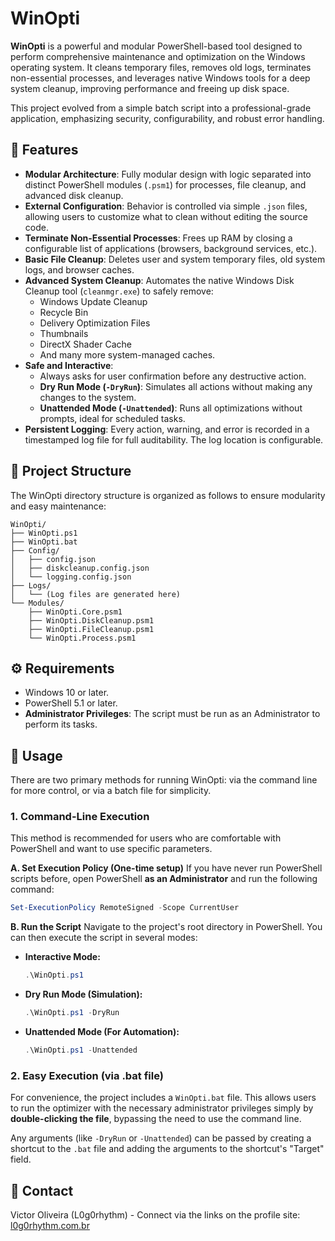# WinOpti

**WinOpti** is a powerful and modular PowerShell-based tool designed to perform comprehensive maintenance and optimization on the Windows operating system. It cleans temporary files, removes old logs, terminates non-essential processes, and leverages native Windows tools for a deep system cleanup, improving performance and freeing up disk space.

This project evolved from a simple batch script into a professional-grade application, emphasizing security, configurability, and robust error handling.

## 🚀 Features

- **Modular Architecture**: Fully modular design with logic separated into distinct PowerShell modules (`.psm1`) for processes, file cleanup, and advanced disk cleanup.
- **External Configuration**: Behavior is controlled via simple `.json` files, allowing users to customize what to clean without editing the source code.
- **Terminate Non-Essential Processes**: Frees up RAM by closing a configurable list of applications (browsers, background services, etc.).
- **Basic File Cleanup**: Deletes user and system temporary files, old system logs, and browser caches.
- **Advanced System Cleanup**: Automates the native Windows Disk Cleanup tool (`cleanmgr.exe`) to safely remove:
  - Windows Update Cleanup
  - Recycle Bin
  - Delivery Optimization Files
  - Thumbnails
  - DirectX Shader Cache
  - And many more system-managed caches.
- **Safe and Interactive**:
  - Always asks for user confirmation before any destructive action.
  - **Dry Run Mode (`-DryRun`)**: Simulates all actions without making any changes to the system.
  - **Unattended Mode (`-Unattended`)**: Runs all optimizations without prompts, ideal for scheduled tasks.
- **Persistent Logging**: Every action, warning, and error is recorded in a timestamped log file for full auditability. The log location is configurable.

## 📂 Project Structure

The WinOpti directory structure is organized as follows to ensure modularity and easy maintenance:

```
WinOpti/
├── WinOpti.ps1
├── WinOpti.bat
├── Config/
│   ├── config.json
│   ├── diskcleanup.config.json
│   └── logging.config.json
├── Logs/
│   └── (Log files are generated here)
└── Modules/
    ├── WinOpti.Core.psm1
    ├── WinOpti.DiskCleanup.psm1
    ├── WinOpti.FileCleanup.psm1
    └── WinOpti.Process.psm1
```

## ⚙️ Requirements

- Windows 10 or later.
- PowerShell 5.1 or later.
- **Administrator Privileges**: The script must be run as an Administrator to perform its tasks.

## 📝 Usage

There are two primary methods for running WinOpti: via the command line for more control, or via a batch file for simplicity.

### 1. Command-Line Execution

This method is recommended for users who are comfortable with PowerShell and want to use specific parameters.

**A. Set Execution Policy (One-time setup)**
If you have never run PowerShell scripts before, open PowerShell **as an Administrator** and run the following command:

```powershell
Set-ExecutionPolicy RemoteSigned -Scope CurrentUser
```

**B. Run the Script**
Navigate to the project's root directory in PowerShell. You can then execute the script in several modes:

- **Interactive Mode:**
  ```powershell
  .\WinOpti.ps1
  ```
- **Dry Run Mode (Simulation):**
  ```powershell
  .\WinOpti.ps1 -DryRun
  ```
- **Unattended Mode (For Automation):**
  ```powershell
  .\WinOpti.ps1 -Unattended
  ```

### 2. Easy Execution (via .bat file)

For convenience, the project includes a `WinOpti.bat` file. This allows users to run the optimizer with the necessary administrator privileges simply by **double-clicking the file**, bypassing the need to use the command line.

Any arguments (like `-DryRun` or `-Unattended`) can be passed by creating a shortcut to the `.bat` file and adding the arguments to the shortcut's "Target" field.

## 📧 Contact

Victor Oliveira (L0g0rhythm) - Connect via the links on the profile site: [l0g0rhythm.com.br](https://l0g0rhythm.com.br/)
